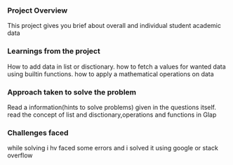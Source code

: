 ### Project Overview

 This project gives you brief about overall and individual student academic data


### Learnings from the project

 How to add data in list or disctionary.
how to fetch a values for wanted data using builtin functions.
how to apply a mathematical operations on data


### Approach taken to solve the problem

 Read a information(hints to solve problems) given in the questions itself.
read the concept of list and disctionary,operations and functions in Glap


### Challenges faced

 while solving i hv faced some errors and i solved it using google or stack overflow


